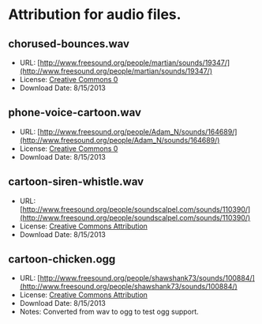 # Attribution for audio files.

## chorused-bounces.wav

  * URL: [http://www.freesound.org/people/martian/sounds/19347/](http://www.freesound.org/people/martian/sounds/19347/)
  * License: [Creative Commons 0](http://creativecommons.org/publicdomain/zero/1.0/)
  * Download Date: 8/15/2013

## phone-voice-cartoon.wav

  * URL: [http://www.freesound.org/people/Adam_N/sounds/164689/](http://www.freesound.org/people/Adam_N/sounds/164689/)
  * License: [Creative Commons 0](http://creativecommons.org/publicdomain/zero/1.0/)
  * Download Date: 8/15/2013

## cartoon-siren-whistle.wav

  * URL: [http://www.freesound.org/people/soundscalpel.com/sounds/110390/](http://www.freesound.org/people/soundscalpel.com/sounds/110390/)
  * License: [Creative Commons Attribution](http://creativecommons.org/licenses/by/3.0/)
  * Download Date: 8/15/2013

## cartoon-chicken.ogg

  * URL: [http://www.freesound.org/people/shawshank73/sounds/100884/](http://www.freesound.org/people/shawshank73/sounds/100884/)
  * License: [Creative Commons Attribution](http://creativecommons.org/licenses/by/3.0/)
  * Download Date: 8/15/2013
  * Notes: Converted from wav to ogg to test ogg support.